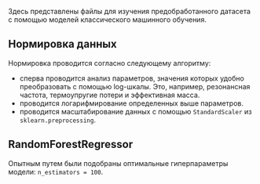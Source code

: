 Здесь представлены файлы для изучения предобработанного датасета с помощью моделей классического машинного обучения.

## Нормировка данных
Нормировка проводится согласно следующему алгоритму:
- сперва проводится анализ параметров, значения которых удобно преобразовать с помощью log-шкалы. Это, например, резонансная частота, термоупругие потери и эффективная масса.
- проводится логарифмирование определенных выше параметров.
- проводится масштабирование данных с помощью `StandardScaler` из `sklearn.preprocessing`.

## RandomForestRegressor
Опытным путем были подобраны оптимальные гиперпараметры модели: `n_estimators = 100`.
